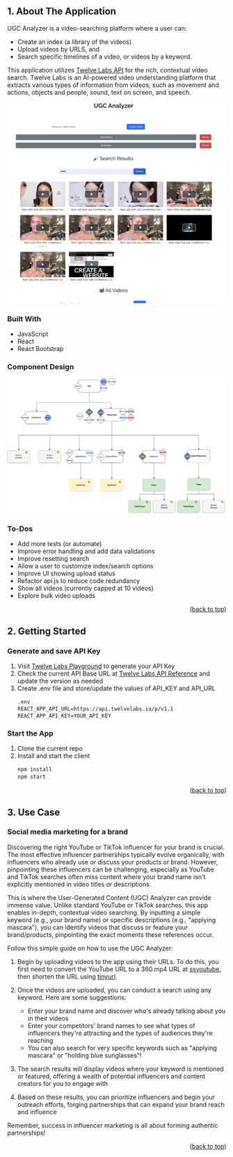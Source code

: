 <a id="readme-top"></a>

## 1. About The Application

UGC Analyzer is a video-searching platform where a user can:

- Create an index (a library of the videos)
- Upload videos by URLS, and
- Search specific timelines of a video, or videos by a keyword.

This application utilizes [Twelve Labs API](https://docs.twelvelabs.io/docs) for the rich, contextual video search. Twelve Labs is an AI-powered video understanding platform that extracts various types of information from videos, such as movement and actions, objects and people, sound, text on screen, and speech.

![Product Name Screen Shot][product-screenshot]

### Built With

- JavaScript
- React
- React Bootstrap

### Component Design

![Component Design Screen Shot][component-design]

### To-Dos

- Add more tests (or automate)
- Improve error handling and add data validations
- Improve resetting search
- Allow a user to customize index/search options
- Improve UI showing upload status
- Refactor api.js to reduce code redundancy
- Show all videos (currently capped at 10 videos)
- Explore bulk video uploads

<p align="right">(<a href="#readme-top">back to top</a>)</p>

## 2. Getting Started

### Generate and save API Key

1. Visit [Twelve Labs Playground](https://playground.twelvelabs.io/) to generate your API Key
2. Check the current API Base URL at [Twelve Labs API Reference](https://docs.twelvelabs.io/reference/api-reference) and update the version as needed
3. Create .env file and store/update the values of API_KEY and API_URL
   ```
   .env
   REACT_APP_API_URL=https://api.twelvelabs.io/p/v1.1
   REACT_APP_API_KEY=YOUR_API_KEY
   ```

### Start the App

1. Clone the current repo
2. Install and start the client
   ```sh
   npm install
   npm start
   ```

<p align="right">(<a href="#readme-top">back to top</a>)</p>

## 3. Use Case

### Social media marketing for a brand

Discovering the right YouTube or TikTok influencer for your brand is crucial. The most effective influencer partnerships typically evolve organically, with influencers who already use or discuss your products or brand. However, pinpointing these influencers can be challenging, especially as YouTube and TikTok searches often miss content where your brand name isn't explicitly mentioned in video titles or descriptions.

This is where the User-Generated Content (UGC) Analyzer can provide immense value. Unlike standard YouTube or TikTok searches, this app enables in-depth, contextual video searching. By inputting a simple keyword (e.g., your brand name) or specific descriptions (e.g., "applying mascara"), you can identify videos that discuss or feature your brand/products, pinpointing the exact moments these references occur.

Follow this simple guide on how to use the UGC Analyzer:

1. Begin by uploading videos to the app using their URLs. To do this, you first need to convert the YouTube URL to a 360.mp4 URL at [ssyoutube](https://ssyoutube.com/en718gk/), then shorten the URL using [tinyurl](https://tinyurl.com/app).

2. Once the videos are uploaded, you can conduct a search using any keyword. Here are some suggestions:

   - Enter your brand name and discover who's already talking about you in their videos
   - Enter your competitors' brand names to see what types of influencers they're attracting and the types of audiences they're reaching
   - You can also search for very specific keywords such as "applying mascara" or "holding blue sunglasses"!

3. The search results will display videos where your keyword is mentioned or featured, offering a wealth of potential influencers and content creators for you to engage with

4. Based on these results, you can prioritize influencers and begin your outreach efforts, forging partnerships that can expand your brand reach and influence

Remember, success in influencer marketing is all about forming authentic partnerships!

<p align="right">(<a href="#readme-top">back to top</a>)</p>

[product-screenshot]: public/screenshot.png
[component-design]: public/component%20Design_UGC.png
